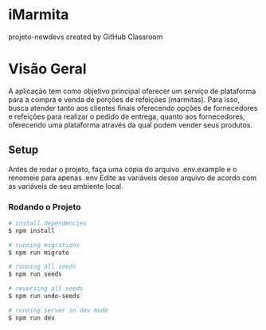 # iMarmita
projeto-newdevs created by GitHub Classroom

# Visão Geral
A aplicação tem como objetivo principal oferecer um serviço de plataforma para a compra e venda de porções de refeições (marmitas). Para isso, busca atender tanto aos clientes finais oferecendo opções de fornecedores e refeições para realizar o pedido de entrega, quanto aos fornecedores, oferecendo uma plataforma através da qual podem vender seus produtos.


## Setup

Antes de rodar o projeto, faça uma cópia do arquivo .env.example e o renomeie para apenas .env
Edite as variáveis desse arquivo de acordo com as variáveis de seu ambiente local.


### Rodando o Projeto


```bash
# install dependencies
$ npm install

# running migrations
$ npm run migrate

# running all seeds
$ npm run seeds

# reversing all seeds
$ npm run undo-seeds

# running server in dev mode
$ npm run dev

```